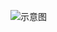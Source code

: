 ![示意图](http://upload-images.jianshu.io/upload_images/944365-ae64fd4f1909cada.png?imageMogr2/auto-orient/strip%7CimageView2/2/w/1240)
